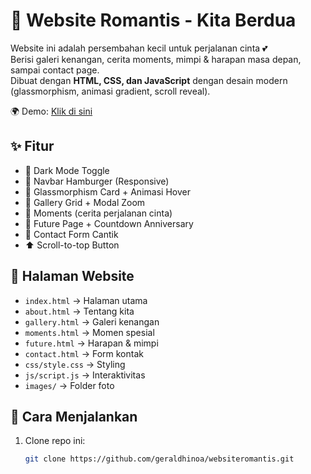# 💖 Website Romantis - Kita Berdua

Website ini adalah persembahan kecil untuk perjalanan cinta 💕  
Berisi galeri kenangan, cerita moments, mimpi & harapan masa depan, sampai contact page.  
Dibuat dengan **HTML, CSS, dan JavaScript** dengan desain modern (glassmorphism, animasi gradient, scroll reveal).  

🌍 Demo: [Klik di sini](https://geraldhinoa.github.io/websiteromantis/)

## ✨ Fitur
- 🌙 Dark Mode Toggle
- 🍔 Navbar Hamburger (Responsive)
- 🎴 Glassmorphism Card + Animasi Hover
- 📸 Gallery Grid + Modal Zoom
- 📖 Moments (cerita perjalanan cinta)
- 🌟 Future Page + Countdown Anniversary
- 💌 Contact Form Cantik
- ⬆️ Scroll-to-top Button

## 📑 Halaman Website
- `index.html` → Halaman utama
- `about.html` → Tentang kita
- `gallery.html` → Galeri kenangan
- `moments.html` → Momen spesial
- `future.html` → Harapan & mimpi
- `contact.html` → Form kontak
- `css/style.css` → Styling
- `js/script.js` → Interaktivitas
- `images/` → Folder foto

## 🚀 Cara Menjalankan
1. Clone repo ini:
   ```bash
   git clone https://github.com/geraldhinoa/websiteromantis.git
